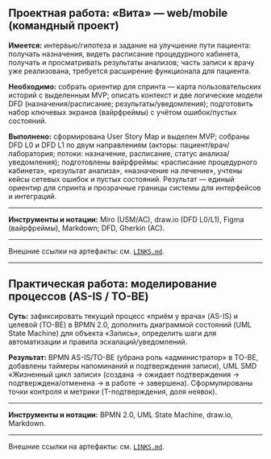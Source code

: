 ## Проектная работа: «Вита» — web/mobile (командный проект)

**Имеется:** интервью/гипотеза и задание на улучшение пути пациента: получать назначения, видеть расписание процедурного кабинета, получать и просматривать результаты анализов; часть записи к врачу уже реализована, требуется расширение функционала для пациента.  

**Необходимо:** собрать ориентир для спринта — карта пользовательских историй с выделенным MVP; описать контекст и две логические модели DFD (назначения/расписание; результаты/уведомления); подготовить набор ключевых экранов (вайрфреймы) с учётом ошибок/пустых состояний.  

**Выполнено:** сформирована User Story Map и выделен MVP; собраны DFD L0 и DFD L1 по двум направлениям (акторы: пациент/врач/лаборатория; потоки: назначение, расписание, статус анализа/уведомления); подготовлены вайрфреймы: «расписание процедурного кабинета», «результат анализа», «назначение на лечение», учтены кейсы сетевых ошибок и пустых состояний. Результат — единый ориентир для спринта и прозрачные границы системы для интерфейсов и интеграций. 

___

**Инструменты и нотации:** Miro (USM/AC), draw.io (DFD L0/L1), Figma (вайрфреймы), Markdown; DFD, Gherkin (AC). 

___

Внешние ссылки на артефакты: см. [`LINKS.md`](LINKS.md).

---

## Практическая работа: моделирование процессов (AS-IS / TO-BE)

**Суть:** зафиксировать текущий процесс «приём у врача» (AS-IS) и целевой (TO-BE) в BPMN 2.0, дополнить диаграммой состояний (UML State Machine) для объекта «Запись», определить шаги для автоматизации и правила эскалаций/уведомлений. 

**Результат:** BPMN AS-IS/TO-BE (убрана роль «администратор» в TO-BE, добавлены таймеры напоминаний и подтверждения записи), UML SMD «Жизненный цикл записи» (создана → ожидает подтверждения → подтверждена/отменена → в работе → завершена). Сформулированы точки контроля и метрики (T-подтверждения, доля неявок). 

---

**Инструменты и нотации:** BPMN 2.0, UML State Machine, draw.io, Markdown. 

---

Внешние ссылки на артефакты: см. [`LINKS.md`](LINKS.md).
